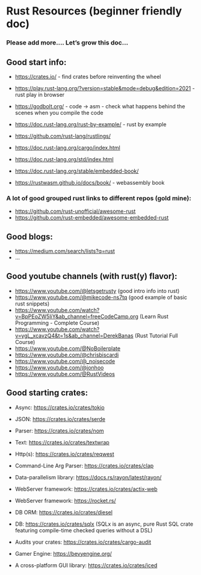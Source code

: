 # Rust Resources (beginner friendly doc)

### Please add more…. Let’s grow this doc…

## Good start info:
* https://crates.io/ - find crates before reinventing the wheel
* https://play.rust-lang.org/?version=stable&mode=debug&edition=2021  - rust play in browser
* https://godbolt.org/ - code -> asm - check what happens behind the scenes when you compile the code
* https://doc.rust-lang.org/rust-by-example/ - rust by example
* https://github.com/rust-lang/rustlings/

* https://doc.rust-lang.org/cargo/index.html
* https://doc.rust-lang.org/std/index.html
* https://doc.rust-lang.org/stable/embedded-book/
* https://rustwasm.github.io/docs/book/ - webassembly book

### A lot of good grouped rust links to different repos (gold mine):
* https://github.com/rust-unofficial/awesome-rust
* https://github.com/rust-embedded/awesome-embedded-rust

## Good blogs:
* https://medium.com/search/lists?q=rust
* …

## Good youtube channels (with rust(y) flavor):
* https://www.youtube.com/@letsgetrusty (good intro info into rust)
* https://www.youtube.com/@mikecode-ns7tq (good example of basic rust snippets)
* https://www.youtube.com/watch?v=BpPEoZW5IiY&ab_channel=freeCodeCamp.org (Learn Rust Programming - Complete Course)
* https://www.youtube.com/watch?v=ygL_xcavzQ4&t=1s&ab_channel=DerekBanas (Rust Tutorial Full Course)
* https://www.youtube.com/@NoBoilerplate
* https://www.youtube.com/@chrisbiscardi
* https://www.youtube.com/@_noisecode
* https://www.youtube.com/@jonhoo
* https://www.youtube.com/@RustVideos

## Good starting crates:
* Async: https://crates.io/crates/tokio
* JSON: https://crates.io/crates/serde
* Parser: https://crates.io/crates/nom
* Text: https://crates.io/crates/textwrap
* Http(s): https://crates.io/crates/reqwest

* Command-Line Arg Parser: https://crates.io/crates/clap
* Data-parallelism library: https://docs.rs/rayon/latest/rayon/

* WebServer framework: https://crates.io/crates/actix-web
* WebServer framework: https://rocket.rs/

* DB ORM: https://crates.io/crates/diesel
* DB: https://crates.io/crates/sqlx (SQLx is an async, pure Rust SQL crate featuring compile-time checked queries without a DSL)

* Audits your crates: https://crates.io/crates/cargo-audit

* Gamer Engine: https://bevyengine.org/
* A cross-platform GUI library: https://crates.io/crates/iced








